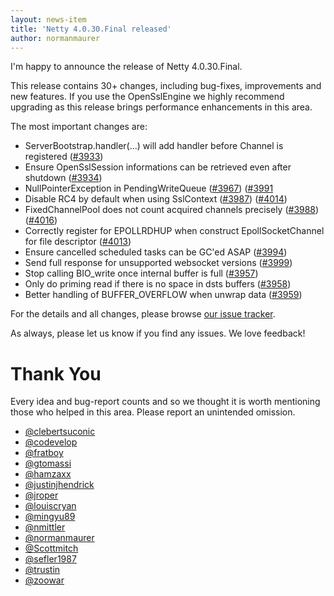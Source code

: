 ```yaml
---
layout: news-item
title: 'Netty 4.0.30.Final released'
author: normanmaurer
---
```


I'm happy to announce the release of Netty 4.0.30.Final.

This release contains 30+ changes, including bug-fixes, improvements and new features.
If you use the OpenSslEngine we highly recommend upgrading as this release brings performance enhancements in this area.

The most important changes are:

* ServerBootstrap.handler(...) will add handler before Channel is registered ([#3933](https://github.com/netty/netty/pull/3933))
* Ensure OpenSslSession informations can be retrieved even after shutdown ([#3934](https://github.com/netty/netty/pull/3934))
* NullPointerException in PendingWriteQueue ([#3967](https://github.com/netty/netty/issues/3967)) ([#3991](https://github.com/netty/netty/pull/3991)
* Disable RC4 by default when using SslContext ([#3987](https://github.com/netty/netty/issues/3987)) ([#4014](https://github.com/netty/netty/pull/4014))
* FixedChannelPool does not count acquired channels precisely ([#3988](https://github.com/netty/netty/issues/3988)) ([#4016](https://github.com/netty/netty/pull/4016))
* Correctly register for EPOLLRDHUP when construct EpollSocketChannel for file descriptor ([#4013](https://github.com/netty/netty/pull/4013))
* Ensure cancelled scheduled tasks can be GC'ed ASAP ([#3994](https://github.com/netty/netty/pull/3994))
* Send full response for unsupported websocket versions ([#3999](https://github.com/netty/netty/pull/3999))
* Stop calling BIO_write once internal buffer is full ([#3957](https://github.com/netty/netty/pull/3957))
* Only do priming read if there is no space in dsts buffers  ([#3958](https://github.com/netty/netty/pull/3958))
* Better handling of BUFFER_OVERFLOW when unwrap data ([#3959](https://github.com/netty/netty/pull/3959))

For the details and all changes, please browse [our issue tracker](https://github.com/netty/netty/issues?q=milestone%3A4.0.30.Final).

As always, please let us know if you find any issues. We love feedback!

# Thank You

Every idea and bug-report counts and so we thought it is worth mentioning those who helped in this area. Please report an unintended omission.


* [@clebertsuconic](https://github.com/clebertsuconic)
* [@codevelop](https://github.com/codevelop)
* [@fratboy](https://github.com/fratboy)
* [@gtomassi](https://github.com/gtomassi)
* [@hamzaxx](https://github.com/hamzaxx)
* [@justinjhendrick](https://github.com/justinjhendrick)
* [@jroper](https://github.com/jroper)
* [@louiscryan](https://github.com/louiscryan)
* [@mingyu89](https://github.com/mingyu89)
* [@nmittler](https://github.com/nmittler)
* [@normanmaurer](https://github.com/normanmaurer)
* [@Scottmitch](https://github.com/Scottmitch)
* [@sefler1987](https://github.com/sefler1987)
* [@trustin](https://github.com/trustin)
* [@zoowar](https://github.com/zoowar)
